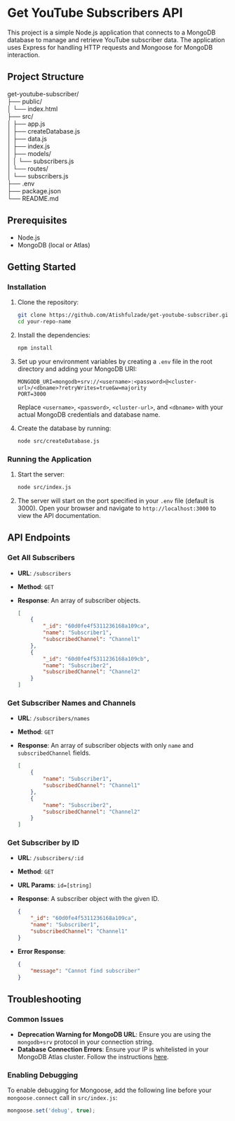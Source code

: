 # Get YouTube Subscribers API

This project is a simple Node.js application that connects to a MongoDB database to manage and retrieve YouTube subscriber data. The application uses Express for handling HTTP requests and Mongoose for MongoDB interaction.

## Project Structure

get-youtube-subscriber/                                                                                                                                                                                             
├── public/                                                                                                                                                                                                         
│ └── index.html                                                                                                                                                                                                    
├── src/                                                                                                                                                                                                            
│ ├── app.js                                                                                                                                                                                                        
│ ├── createDatabase.js                                                                                                                                                                                             
│ ├── data.js                                                                                                                                                                                                       
│ ├── index.js                                                                                                                                                                                                      
│ ├── models/                                                                                                                                                                                                       
│ │ └── subscribers.js                                                                                                                                                                                              
│ └── routes/                                                                                                                                                                                                       
│ └── subscribers.js                                                                                                                                                                                                
├── .env                                                                                                                                                                                                            
├── package.json                                                                                                                                                                                                    
└── README.md                                                                                                                                                                                                       

## Prerequisites

- Node.js
- MongoDB (local or Atlas)

## Getting Started

### Installation

1. Clone the repository:

    ```bash
    git clone https://github.com/Atishfulzade/get-youtube-subscriber.git
    cd your-repo-name
    ```

2. Install the dependencies:

    ```bash
    npm install
    ```

3. Set up your environment variables by creating a `.env` file in the root directory and adding your MongoDB URI:

    ```dotenv
    MONGODB_URI=mongodb+srv://<username>:<password>@<cluster-url>/<dbname>?retryWrites=true&w=majority
    PORT=3000
    ```

    Replace `<username>`, `<password>`, `<cluster-url>`, and `<dbname>` with your actual MongoDB credentials and database name.

4. Create the database by running:

    ```bash
    node src/createDatabase.js
    ```

### Running the Application

1. Start the server:

    ```bash
    node src/index.js
    ```

2. The server will start on the port specified in your `.env` file (default is 3000). Open your browser and navigate to `http://localhost:3000` to view the API documentation.

## API Endpoints

### Get All Subscribers

- **URL**: `/subscribers`
- **Method**: `GET`
- **Response**: An array of subscriber objects.

    ```json
    [
        {
            "_id": "60d0fe4f5311236168a109ca",
            "name": "Subscriber1",
            "subscribedChannel": "Channel1"
        },
        {
            "_id": "60d0fe4f5311236168a109cb",
            "name": "Subscriber2",
            "subscribedChannel": "Channel2"
        }
    ]
    ```

### Get Subscriber Names and Channels

- **URL**: `/subscribers/names`
- **Method**: `GET`
- **Response**: An array of subscriber objects with only `name` and `subscribedChannel` fields.

    ```json
    [
        {
            "name": "Subscriber1",
            "subscribedChannel": "Channel1"
        },
        {
            "name": "Subscriber2",
            "subscribedChannel": "Channel2"
        }
    ]
    ```

### Get Subscriber by ID

- **URL**: `/subscribers/:id`
- **Method**: `GET`
- **URL Params**: `id=[string]`
- **Response**: A subscriber object with the given ID.

    ```json
    {
        "_id": "60d0fe4f5311236168a109ca",
        "name": "Subscriber1",
        "subscribedChannel": "Channel1"
    }
    ```

- **Error Response**:

    ```json
    {
        "message": "Cannot find subscriber"
    }
    ```

## Troubleshooting

### Common Issues

- **Deprecation Warning for MongoDB URL**: Ensure you are using the `mongodb+srv` protocol in your connection string.
- **Database Connection Errors**: Ensure your IP is whitelisted in your MongoDB Atlas cluster. Follow the instructions [here](https://docs.atlas.mongodb.com/security-whitelist/).

### Enabling Debugging

To enable debugging for Mongoose, add the following line before your `mongoose.connect` call in `src/index.js`:

```javascript
mongoose.set('debug', true);
